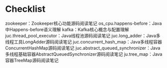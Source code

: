 # Checklist

zookeeper：Zookeeper核心功能源码阅读笔记
os_cpu.happens-before：Java中Happens-before语义理解
kafka：Kafka核心概念与配置理解
juc.thread_pool_executor：Java线程池源码阅读笔记
juc.long_adder：Java多线程工具LongAdder源码阅读笔记
juc.concurrent_hash_map：Java多线程容器ConcurrentHashMap源码阅读笔记
juc.abstract_queued_synchronizer：Java多线程基础容器AbstractQueuedSynchronizer源码阅读笔记
ju.tree_map：Java容器TreeMap源码阅读笔记
